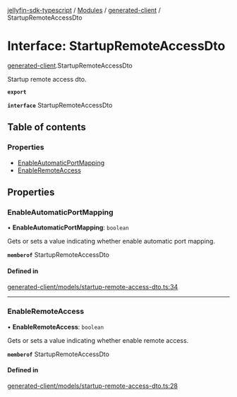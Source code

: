[jellyfin-sdk-typescript](../README.md) / [Modules](../modules.md) / [generated-client](../modules/generated_client.md) / StartupRemoteAccessDto

# Interface: StartupRemoteAccessDto

[generated-client](../modules/generated_client.md).StartupRemoteAccessDto

Startup remote access dto.

**`export`**

**`interface`** StartupRemoteAccessDto

## Table of contents

### Properties

- [EnableAutomaticPortMapping](generated_client.StartupRemoteAccessDto.md#enableautomaticportmapping)
- [EnableRemoteAccess](generated_client.StartupRemoteAccessDto.md#enableremoteaccess)

## Properties

### EnableAutomaticPortMapping

• **EnableAutomaticPortMapping**: `boolean`

Gets or sets a value indicating whether enable automatic port mapping.

**`memberof`** StartupRemoteAccessDto

#### Defined in

[generated-client/models/startup-remote-access-dto.ts:34](https://github.com/thornbill/jellyfin-sdk-typescript/blob/46678c1/src/generated-client/models/startup-remote-access-dto.ts#L34)

___

### EnableRemoteAccess

• **EnableRemoteAccess**: `boolean`

Gets or sets a value indicating whether enable remote access.

**`memberof`** StartupRemoteAccessDto

#### Defined in

[generated-client/models/startup-remote-access-dto.ts:28](https://github.com/thornbill/jellyfin-sdk-typescript/blob/46678c1/src/generated-client/models/startup-remote-access-dto.ts#L28)

